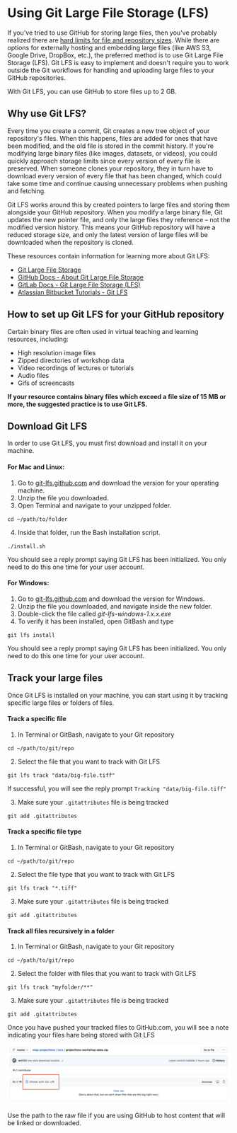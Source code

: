 # Using Git Large File Storage (LFS)

If you've tried to use GitHub for storing large files, then you've probably realized there are [hard limits for file and repository sizes](https://docs.github.com/en/github/managing-large-files/working-with-large-files/what-is-my-disk-quota). While there are options for externally hosting and embedding large files (like AWS S3, Google Drive, DropBox, etc.), the preferred method is to use Git Large File Storage (LFS). Git LFS is easy to implement and doesn't require you to work outside the Git workflows for handling and uploading large files to your GitHub repositories.

With Git LFS, you can use GitHub to store files up to 2 GB.

## Why use Git LFS?

Every time you create a commit, Git creates a new tree object of your repository's files. When this happens, files are added for ones that have been modified, and the old file is stored in the commit history. If you're modifying large binary files (like images, datasets, or videos), you could quickly approach storage limits since every version of every file is preserved. When someone clones your repository, they in turn have to download every version of every file that has been changed, which could take some time and continue causing unnecessary problems when pushing and fetching.

Git LFS works around this by created pointers to large files and storing them alongside your GitHub repository. When you modify a large binary file, Git updates the new pointer file, and only the large files they reference – not the modified version history. This means your GitHub repository will have a reduced storage size, and only the latest version of large files will be downloaded when the repository is cloned.

These resources contain information for learning more about Git LFS:

- [Git Large File Storage](https://git-lfs.github.com/)
- [GitHub Docs - About Git Large File Storage](https://docs.github.com/en/github/managing-large-files/versioning-large-files/about-git-large-file-storage)
- [GitLab Docs - Git Large File Storage (LFS)](https://docs.gitlab.com/ee/topics/git/lfs/)
- [Atlassian Bitbucket Tutorials - Git LFS](https://www.atlassian.com/git/tutorials/git-lfs)

## How to set up Git LFS for your GitHub repository

Certain binary files are often used in virtual teaching and learning resources, including:

- High resolution image files
- Zipped directories of workshop data
- Video recordings of lectures or tutorials
- Audio files
- Gifs of screencasts

**If your resource contains binary files which exceed a file size of 15 MB or more, the suggested practice is to use Git LFS.**

## Download Git LFS

In order to use Git LFS, you must first download and install it on your machine.

#### For Mac and Linux:

1. Go to [git-lfs.github.com](https://git-lfs.github.com/) and download the version for your operating machine.
2. Unzip the file you downloaded.
3. Open Terminal and navigate to your unzipped folder.

```
cd ~/path/to/folder
```

4. Inside that folder, run the Bash installation script.

```
./install.sh
```

You should see a reply prompt saying Git LFS has been initialized. You only need to do this one time for your user account.

#### For Windows:

1. Go to [git-lfs.github.com](https://git-lfs.github.com/) and download the version for Windows.
2. Unzip the file you downloaded, and navigate inside the new folder.
3. Double-click the file called _git-lfs-windows-1.x.x.exe_
4. To verify it has been installed, open GitBash and type

```
git lfs install
```

You should see a reply prompt saying Git LFS has been initialized. You only need to do this one time for your user account.

## Track your large files

Once Git LFS is installed on your machine, you can start using it by tracking specific large files or folders of files.

#### Track a specific file

1. In Terminal or GitBash, navigate to your Git repository

```
cd ~/path/to/git/repo
```

2. Select the file that you want to track with Git LFS

```
git lfs track "data/big-file.tiff"
```

If successful, you will see the reply prompt `Tracking "data/big-file.tiff"`

3. Make sure your `.gitattributes` file is being tracked

```
git add .gitattributes
```

#### Track a specific file type

1. In Terminal or GitBash, navigate to your Git repository

```
cd ~/path/to/git/repo
```

2. Select the file type that you want to track with Git LFS

```
git lfs track "*.tiff"
```

3. Make sure your `.gitattributes` file is being tracked

```
git add .gitattributes
```

#### Track all files recursively in a folder

1. In Terminal or GitBash, navigate to your Git repository

```
cd ~/path/to/git/repo
```

2. Select the folder with files that you want to track with Git LFS

```
git lfs track "myfolder/**"
```

3. Make sure your `.gitattributes` file is being tracked

```
git add .gitattributes
```

Once you have pushed your tracked files to GitHub.com, you will see a note indicating your files hare being stored with Git LFS

![tracked files](/content/tracked-files.png)

Use the path to the raw file if you are using GitHub to host content that will be linked or downloaded.
